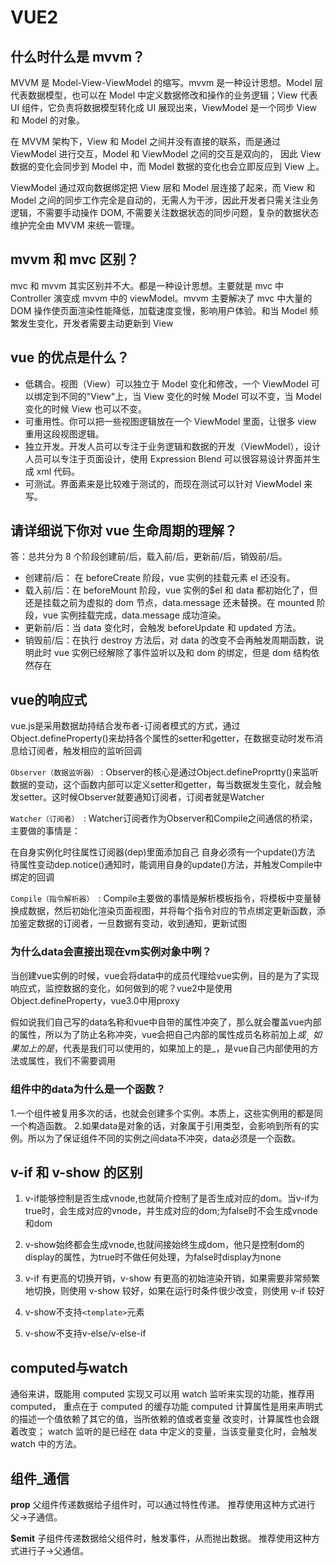 # VUE2

## 什么时什么是 mvvm？

MVVM 是 Model-View-ViewModel 的缩写。mvvm 是一种设计思想。Model 层代表数据模型，也可以在 Model 中定义数据修改和操作的业务逻辑；View 代表 UI 组件，它负责将数据模型转化成 UI 展现出来，ViewModel 是一个同步 View 和 Model 的对象。

在 MVVM 架构下，View 和 Model 之间并没有直接的联系，而是通过 ViewModel 进行交互，Model 和 ViewModel 之间的交互是双向的， 因此 View 数据的变化会同步到 Model 中，而 Model 数据的变化也会立即反应到 View 上。

ViewModel 通过双向数据绑定把 View 层和 Model 层连接了起来，而 View 和 Model 之间的同步工作完全是自动的，无需人为干涉，因此开发者只需关注业务逻辑，不需要手动操作 DOM, 不需要关注数据状态的同步问题，复杂的数据状态维护完全由 MVVM 来统一管理。

## mvvm 和 mvc 区别？

mvc 和 mvvm 其实区别并不大。都是一种设计思想。主要就是 mvc 中 Controller 演变成 mvvm 中的 viewModel。mvvm 主要解决了 mvc 中大量的 DOM 操作使页面渲染性能降低，加载速度变慢，影响用户体验。和当 Model 频繁发生变化，开发者需要主动更新到 View 

## vue 的优点是什么？

- 低耦合。视图（View）可以独立于 Model 变化和修改，一个 ViewModel 可以绑定到不同的"View"上，当 View 变化的时候 Model 可以不变，当 Model 变化的时候 View 也可以不变。
- 可重用性。你可以把一些视图逻辑放在一个 ViewModel 里面，让很多 view 重用这段视图逻辑。
- 独立开发。开发人员可以专注于业务逻辑和数据的开发（ViewModel），设计人员可以专注于页面设计，使用 Expression Blend 可以很容易设计界面并生成 xml 代码。
- 可测试。界面素来是比较难于测试的，而现在测试可以针对 ViewModel 来写。

## 请详细说下你对 vue 生命周期的理解？

答：总共分为 8 个阶段创建前/后，载入前/后，更新前/后，销毁前/后。

- 创建前/后： 在 beforeCreate 阶段，vue 实例的挂载元素 el 还没有。
- 载入前/后：在 beforeMount 阶段，vue 实例的$el 和 data 都初始化了，但还是挂载之前为虚拟的 dom 节点，data.message 还未替换。在 mounted 阶段，vue 实例挂载完成，data.message 成功渲染。
- 更新前/后：当 data 变化时，会触发 beforeUpdate 和 updated 方法。
- 销毁前/后：在执行 destroy 方法后，对 data 的改变不会再触发周期函数，说明此时 vue 实例已经解除了事件监听以及和 dom 的绑定，但是 dom 结构依然存在

## vue的响应式

vue.js是采用数据劫持结合发布者-订阅者模式的方式，通过Object.defineProperty()来劫持各个属性的setter和getter，在数据变动时发布消息给订阅者，触发相应的监听回调

`Observer（数据监听器）` : Observer的核心是通过Object.defineProprtty()来监听数据的变动，这个函数内部可以定义setter和getter，每当数据发生变化，就会触发setter。这时候Observer就要通知订阅者，订阅者就是Watcher

`Watcher（订阅者） `: Watcher订阅者作为Observer和Compile之间通信的桥梁，主要做的事情是：

在自身实例化时往属性订阅器(dep)里面添加自己
自身必须有一个update()方法
待属性变动dep.notice()通知时，能调用自身的update()方法，并触发Compile中绑定的回调

`Compile（指令解析器） `: Compile主要做的事情是解析模板指令，将模板中变量替换成数据，然后初始化渲染页面视图，并将每个指令对应的节点绑定更新函数，添加鉴定数据的订阅者，一旦数据有变动，收到通知，更新试图

### 为什么data会直接出现在vm实例对象中咧？

当创建vue实例的时候，vue会将data中的成员代理给vue实例，目的是为了实现响应式，监控数据的变化，如何做到的呢？vue2中是使用Object.defineProperty，vue3.0中用proxy

假如说我们自己写的data名称和vue中自带的属性冲突了，那么就会覆盖vue内部的属性，所以为了防止名称冲突，vue会把自己内部的属性成员名称前加上$或_，如果加上的是$，代表是我们可以使用的，如果加上的是_，是vue自己内部使用的方法或属性，我们不需要调用

### 组件中的data为什么是一个函数？

1.一个组件被复用多次的话，也就会创建多个实例。本质上，这些实例用的都是同一个构造函数。 2.如果data是对象的话，对象属于引用类型，会影响到所有的实例。所以为了保证组件不同的实例之间data不冲突，data必须是一个函数。


## v-if 和 v-show 的区别

1. v-if能够控制是否生成vnode,也就简介控制了是否生成对应的dom。当v-if为true时，会生成对应的vnode，并生成对应的dom;为false时不会生成vnode和dom

2. v-show始终都会生成vnode,也就间接始终生成dom，他只是控制dom的display的属性，为true时不做任何处理，为false时display为none

3. v-if 有更高的切换开销，v-show 有更高的初始渲染开销，如果需要非常频繁地切换，则使用 v-show 较好，如果在运行时条件很少改变，则使用 v-if 较好

4. v-show不支持`<template>`元素

5. v-show不支持v-else/v-else-if

## computed与watch

通俗来讲，既能用 computed 实现又可以用 watch 监听来实现的功能，推荐用 computed， 重点在于 computed 的缓存功能 computed 计算属性是用来声明式的描述一个值依赖了其它的值，当所依赖的值或者变量 改变时，计算属性也会跟着改变； watch 监听的是已经在 data 中定义的变量，当该变量变化时，会触发 watch 中的方法。


## 组件_通信

**prop**
父组件传递数据给子组件时，可以通过特性传递。
推荐使用这种方式进行父->子通信。

**$emit**
子组件传递数据给父组件时，触发事件，从而抛出数据。
推荐使用这种方式进行子->父通信。

